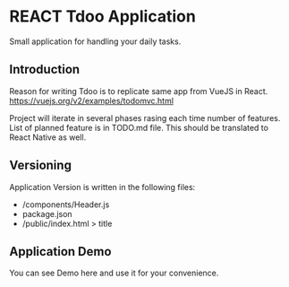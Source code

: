 # REACT Tdoo Application
Small application for handling your daily tasks.

## Introduction
Reason for writing Tdoo is to replicate same app from VueJS in React.
    https://vuejs.org/v2/examples/todomvc.html

Project will iterate in several phases rasing each time number of features.
List of planned feature is in TODO.md file.
This should be translated to React Native as well.

## Versioning 
Application Version is written in the following files:
- /components/Header.js
- package.json
- /public/index.html > title 

## Application Demo
You can see Demo here and use it for your convenience.

